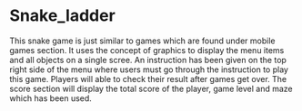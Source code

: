 # Snake_ladder
This snake game is just similar to games which are found under mobile games section. It uses the concept of graphics to display the menu items and all objects on a single scree. An instruction has been given on the top right side of the menu where users must go through the instruction to play this game. Players will able to check their result after games get over. The score section will display the total score of the player, game level and maze which has been used.
